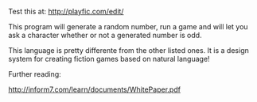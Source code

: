 Test this at: http://playfic.com/edit/

This program will generate a random number, run a game and will let you ask a character whether or not a generated number is odd. 

This language is pretty differente from the other listed ones. It is a design system for creating fiction games based on natural language!

Further reading:

http://inform7.com/learn/documents/WhitePaper.pdf
